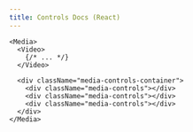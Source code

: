 ```yaml
---
title: Controls Docs (React)
---
```


<script>
import Docs from '../_Docs.md';
</script>

<Docs>

```jsx:copy-highlight:slot=styling{6-10}
<Media>
  <Video>
    {/* ... */}
  </Video>

  <div className="media-controls-container">
    <div className="media-controls"></div>
    <div className="media-controls"></div>
    <div className="media-controls"></div>
  </div>
</Media>
```

</Docs>
